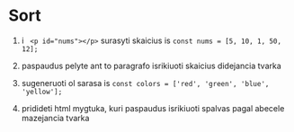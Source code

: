 #  Sort

1. i ` <p id="nums"></p>` surasyti skaicius is `const nums = [5, 10, 1, 50, 12];` 

2. paspaudus pelyte ant to paragrafo isrikiuoti skaicius didejancia tvarka

3. sugeneruoti ol sarasa is `const colors = ['red', 'green', 'blue', 'yellow'];`

4. pridideti html mygtuka, kuri paspaudus isrikiuoti spalvas pagal abecele mazejancia tvarka